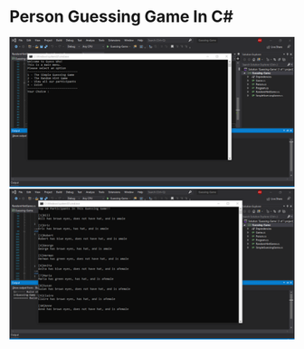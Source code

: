 # Person Guessing Game In C#
 
![First](https://github.com/Kumar-Akshay/Person-Guessing-Game-In-C-/blob/master/1.png)
![Second](https://github.com/Kumar-Akshay/Person-Guessing-Game-In-C-/blob/master/2.png)
